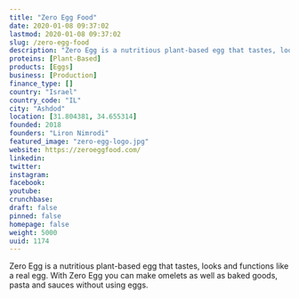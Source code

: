 ```yaml
---
title: "Zero Egg Food"
date: 2020-01-08 09:37:02
lastmod: 2020-01-08 09:37:02
slug: /zero-egg-food
description: "Zero Egg is a nutritious plant-based egg that tastes, looks and functions like a real egg. With Zero Egg you can make omelets as well as baked goods, pasta and sauces without using eggs."
proteins: [Plant-Based]
products: [Eggs]
business: [Production]
finance_type: []
country: "Israel"
country_code: "IL"
city: "Ashdod"
location: [31.804381, 34.655314]
founded: 2018
founders: "Liron Nimrodi"
featured_image: "zero-egg-logo.jpg"
website: https://zeroeggfood.com/
linkedin: 
twitter: 
instagram: 
facebook: 
youtube: 
crunchbase: 
draft: false
pinned: false
homepage: false
weight: 5000
uuid: 1174
---
```

Zero Egg is a nutritious plant-based egg that tastes, looks and functions like a real egg. With Zero Egg you can make omelets as well as baked goods, pasta and sauces without using eggs.
